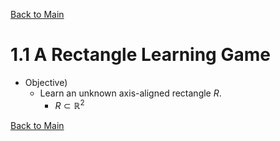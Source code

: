 [Back to Main](../../main.md)

# 1.1 A Rectangle Learning Game
- Objective)
  - Learn an unknown axis-aligned rectangle $`R`$.
    - $`R \subset \mathbb{R}^2`$



















[Back to Main](../../main.md)